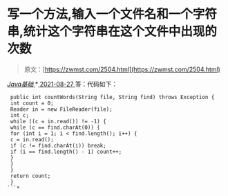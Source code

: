 <!--yml
category: 未分类
date: 0001-01-01 00:00:00
-->

# 写一个方法,输入一个文件名和一个字符串,统计这个字符串在这个文件中出现的次数

> 原文：[https://zwmst.com/2504.html](https://zwmst.com/2504.html)

   [ *Java基础* ](https://zwmst.com/java%e5%9f%ba%e7%a1%80)*[ <time datetime="2021-08-27T09:32:02+08:00"> 2021-08-27 </time> ](https://zwmst.com/2504.html)  答：代码如下：

```
 public int countWords(String file, String find) throws Exception { 
 int count = 0; 
 Reader in = new FileReader(file); 
 int c; 
 while ((c = in.read()) != -1) { 
 while (c == find.charAt(0)) { 
 for (int i = 1; i < find.length(); i++) { 
 c = in.read(); 
 if (c != find.charAt(i)) break; 
 if (i == find.length() - 1) count++; 
 } 
 } 
 } 
 return count; 
 } 
```*